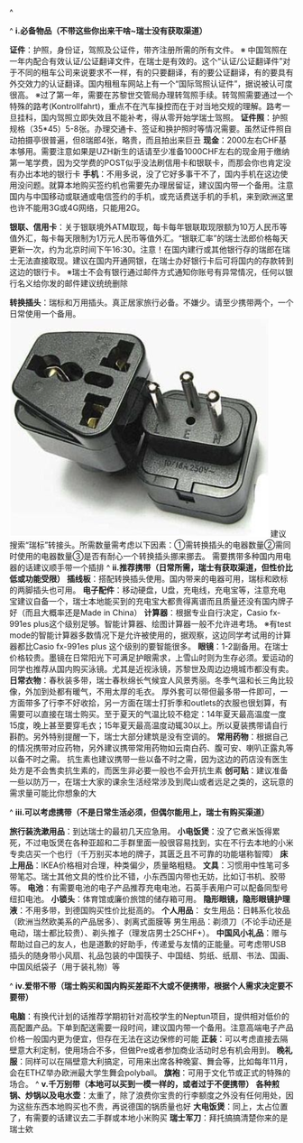 ^

^
**i.必备物品（不带这些你出来干啥~瑞士没有获取渠道）**



**证件**：护照，身份证，驾照及公证件，带齐注册所需的所有文件。
※ 中国驾照在一年内配合有效认证/公证翻译文件，在瑞士是有效的。这个“认证/公证翻译件”对于不同的租车公司来说要求不一样，有的只要翻译，有的要公证翻译，有的要具有外交效力的认证翻译。国内租租车网站上有一个“国际驾照认证件”，据说被认可度很高。
※过了第一年，需要在苏黎世交管局办理转驾照手续。转驾照需要通过一个特殊的路考(Kontrollfahrt)，重点不在汽车操控而在于对当地交规的理解。路考一旦挂科，国内驾照立即失效且不能补考，得从零开始学瑞士驾照。
**证件照**：护照规格（35*45）5-8张。办理交通卡、签证和换护照时等情况需要。虽然证件照自动拍摄亭很普遍，但8瑞郎4张，略贵，而且拍出来巨丑
**现金**：2000左右CHF基本够用。需要注意如果是UZH新生的话请至少准备1000CHF左右的现金用于缴纳第一笔学费，因为交学费的POST似乎没法刷信用卡和银联卡，而那会你也肯定没有办出本地的银行卡
**手机**：不用多说，没了它好多事干不了，国内手机在这边使用没问题。就算本地购买签约机也需要先办理居留证，建议国内带一个备用。注意国内与中国移动或联通或电信签约的手机，或充话费送手机的手机，来到欧洲这里也许不能用3G或4G网络，只能用2G。

**银联、信用卡**：关于银联境外ATM取现，每卡每年银联取现限额为10万人民币等值外汇，每卡每天限制为1万元人民币等值外汇。“银联汇率”的瑞士法郎价格每天更新一次，约为北京时间下午16:30。注意！在国内建行或其他银行存的瑞郎在瑞士无法直接取现。建议在国内开通网银，在瑞士办好银行卡后可将国内的存款转到这边的银行卡。
※瑞士不会有银行通过邮件方式通知你账号有异常情况，任何以银行名义给你发的邮件建议统统删除



**转换插头**：瑞标和万用插头。真正居家旅行必备。不嫌少。请至少携带两个，一个日常使用一个备用。
![](.topwrite/assets/插头.png)
建议搜索“瑞标”转接头。所需数量需考虑以下因素：①需转换插头的电器数量②需同时使用的电器数量③是否有耐心一个转换插头挪来挪去。
需要携带多种国内用电器的话建议顺手带一个插排
^
**ii.推荐携带（日常所需，瑞士有获取渠道，但性价比低或功能受限）**
**插线板**：搭配转换插头使用。国内带来的电器可用，瑞标和欧标的两脚插头也可用。
**电子配件**：移动硬盘，U盘，充电线，充电宝等，注意充电宝建议自备一个，瑞士本地能买到的充电宝大都贵得离谱而且质量还没有国内牌子好（而且大概率还是Made in China）
**计算器**：根据专业自行决定，Casio fx-991es plus这个级别足够。智能计算器、绘图计算器一般不允许进考场。
※有test mode的智能计算器多数情况下是允许被使用的，据观察，这边同学考试用的计算器都比Casio fx-991es plus 这个级别的要智能很多。
**眼镜**：1-2副备用。在瑞士价格较贵。墨镜在日常阳光下可满足护眼需求，上雪山时则为生存必须。爱运动的同学也推荐从国内购买泳镜。尤其是近视泳镜，苏黎世及周边边境城市都没有卖。
**日常衣物**：春秋装多带，瑞士春秋绵长气候宜人风景秀丽。冬季气温和长三角比较像，外加到处都有暖气，不用太厚的毛衣。
厚外套可以带但最多带一件即可，一方面带多了行李不好收拾，另一方面在瑞士打折季和outlets的衣服也很划算，有需要可以直接在瑞士购买。至于夏天的气温比较不稳定：14年夏天最高温度一度15度，晚上甚至要穿毛衣；15年夏天最高温度动辄30以上。所以夏装携带请自行斟酌。另外特别提醒一下，瑞士大部分建筑是没有空调的。
**常用药物**：根据自己的情况携带对应药物，另外建议携带常用药物如云南白药、腹可安、喇叭正露丸等以备不时之需。
抗生素也建议携带一些以备不时之需，因为这边的药店没有医生处方是不会售卖抗生素的，而医生非必要一般也不会开抗生素
**创可贴**：建议准备一些以防万一，在瑞士大家的课余生活经常涉及到爬山或者远足之类的，这玩意的需求量可能比你想象的大

^
**iii.可以考虑携带（不是日常生活必须，但偶尔能用上，瑞士有购买渠道）**


**旅行装洗漱用品**：到达瑞士的最初几天应急用。
**小电饭煲**：没了它煮米饭得累死，不过电饭煲在各种亚超和二手群里面一般很容易找到，实在不行去本地的小米专卖店买一个也行（千万别买本地的牌子，其匮乏且不可靠的功能堪称智障）
**床上用品**：IKEA价格相对合理，种类偏少，质量略粗糙。
**文具**：习惯用中性笔可多带笔芯。瑞士其他文具的性价比不错，小东西国内带也无妨，比如订书机、胶带等。
**电池**：有需要电池的电子产品推荐充电电池，石英手表用户可以配备同型号纽扣电池。
**小锁头**：体育馆或廉价旅馆的储存箱可用。
**隐形眼镜，隐形眼镜护理液**：不用多带，到德国购买性价比挺高的。
**个人用品**：
女生用品：日韩系化妆品（欧洲当然欧美系的产品居多）、剥离式面膜等
男生用品：剃须刀（不论手动还是电动，瑞士都比较贵）、剃头推子（理发店男士25CHF+）。
**中国风小礼品**：赠与帮助过自己的友人，也是道歉的好助手，传递爱与友情的正能量。可考虑带USB插头的随身带小风扇、礼品包装的中国筷子、中国结、剪纸、纸扇、书法、国画、中国风纸袋子（用于装礼物）等

^
**iv.爱带不带（瑞士购买和国内购买差距不大或不便携带，根据个人需求决定要不要带）**

**电脑**：有换代计划的话推荐学期初针对高校学生的Neptun项目，提供相对低价的高配置产品。下单到配送需要一段时间，建议国内带一个备用。注意高端电子产品价格一般国内更为便宜，但存在无法在这边保修的可能
**正装**：可以考虑直接去隔壁意大利定制，使用场合不多，但做Pre或者参加商业活动时总有机会用到。
**晚礼服**：同样可以在隔壁意大利搞定，可用来出席各种晚宴、舞会等，比如每年11月， 会在ETHZ举办欧洲最大学生舞会polyball。
**旗袍**：可用于文化节或正式的特殊的场合。
^
**v.千万别带（本地可以买到一模一样的，或者过于不便携带）**
**各种煎锅、炒锅以及电水壶**：太重了，除了浪费你宝贵的行李额度之外没有任何用处，因为这些东西本地购买也不贵，再说德国的锅质量也好
**大电饭煲**：同上，太占位置了，有需要的话建议去二手群或本地小米购买
**瑞士军刀**：拜托搞搞清楚你来的是瑞士欸



















